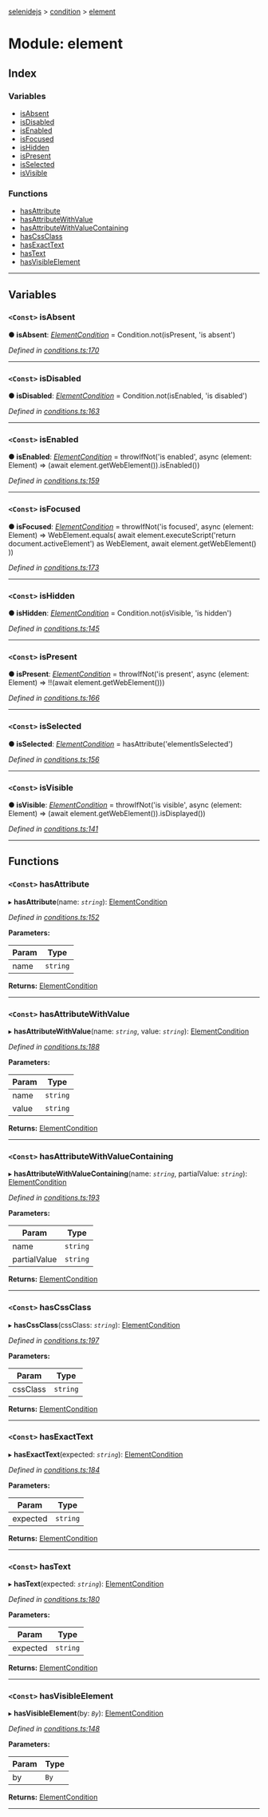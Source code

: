 [selenidejs](../README.md) > [condition](../modules/condition.md) > [element](../modules/condition.element.md)

# Module: element

## Index

### Variables

* [isAbsent](condition.element.md#isabsent)
* [isDisabled](condition.element.md#isdisabled)
* [isEnabled](condition.element.md#isenabled)
* [isFocused](condition.element.md#isfocused)
* [isHidden](condition.element.md#ishidden)
* [isPresent](condition.element.md#ispresent)
* [isSelected](condition.element.md#isselected)
* [isVisible](condition.element.md#isvisible)

### Functions

* [hasAttribute](condition.element.md#hasattribute)
* [hasAttributeWithValue](condition.element.md#hasattributewithvalue)
* [hasAttributeWithValueContaining](condition.element.md#hasattributewithvaluecontaining)
* [hasCssClass](condition.element.md#hascssclass)
* [hasExactText](condition.element.md#hasexacttext)
* [hasText](condition.element.md#hastext)
* [hasVisibleElement](condition.element.md#hasvisibleelement)

---

## Variables

<a id="isabsent"></a>

### `<Const>` isAbsent

**● isAbsent**: *[ElementCondition](../#elementcondition)* = 
            Condition.not(isPresent, 'is absent')

*Defined in [conditions.ts:170](https://github.com/KnowledgeExpert/selenidejs/blob/master/lib/conditions.ts#L170)*

___
<a id="isdisabled"></a>

### `<Const>` isDisabled

**● isDisabled**: *[ElementCondition](../#elementcondition)* = 
            Condition.not(isEnabled, 'is disabled')

*Defined in [conditions.ts:163](https://github.com/KnowledgeExpert/selenidejs/blob/master/lib/conditions.ts#L163)*

___
<a id="isenabled"></a>

### `<Const>` isEnabled

**● isEnabled**: *[ElementCondition](../#elementcondition)* = 
            throwIfNot('is enabled', async (element: Element) =>
                (await element.getWebElement()).isEnabled())

*Defined in [conditions.ts:159](https://github.com/KnowledgeExpert/selenidejs/blob/master/lib/conditions.ts#L159)*

___
<a id="isfocused"></a>

### `<Const>` isFocused

**● isFocused**: *[ElementCondition](../#elementcondition)* = 
            throwIfNot('is focused', async (element: Element) =>
                WebElement.equals(
                    await element.executeScript('return document.activeElement') as WebElement,
                    await element.getWebElement()
                ))

*Defined in [conditions.ts:173](https://github.com/KnowledgeExpert/selenidejs/blob/master/lib/conditions.ts#L173)*

___
<a id="ishidden"></a>

### `<Const>` isHidden

**● isHidden**: *[ElementCondition](../#elementcondition)* = 
            Condition.not(isVisible, 'is hidden')

*Defined in [conditions.ts:145](https://github.com/KnowledgeExpert/selenidejs/blob/master/lib/conditions.ts#L145)*

___
<a id="ispresent"></a>

### `<Const>` isPresent

**● isPresent**: *[ElementCondition](../#elementcondition)* = 
            throwIfNot('is present', async (element: Element) =>
                !!(await element.getWebElement()))

*Defined in [conditions.ts:166](https://github.com/KnowledgeExpert/selenidejs/blob/master/lib/conditions.ts#L166)*

___
<a id="isselected"></a>

### `<Const>` isSelected

**● isSelected**: *[ElementCondition](../#elementcondition)* = 
            hasAttribute('elementIsSelected')

*Defined in [conditions.ts:156](https://github.com/KnowledgeExpert/selenidejs/blob/master/lib/conditions.ts#L156)*

___
<a id="isvisible"></a>

### `<Const>` isVisible

**● isVisible**: *[ElementCondition](../#elementcondition)* = 
            throwIfNot('is visible', async (element: Element) =>
                (await element.getWebElement()).isDisplayed())

*Defined in [conditions.ts:141](https://github.com/KnowledgeExpert/selenidejs/blob/master/lib/conditions.ts#L141)*

___

## Functions

<a id="hasattribute"></a>

### `<Const>` hasAttribute

▸ **hasAttribute**(name: *`string`*): [ElementCondition](../#elementcondition)

*Defined in [conditions.ts:152](https://github.com/KnowledgeExpert/selenidejs/blob/master/lib/conditions.ts#L152)*

**Parameters:**

| Param | Type |
| ------ | ------ |
| name | `string` |

**Returns:** [ElementCondition](../#elementcondition)

___
<a id="hasattributewithvalue"></a>

### `<Const>` hasAttributeWithValue

▸ **hasAttributeWithValue**(name: *`string`*, value: *`string`*): [ElementCondition](../#elementcondition)

*Defined in [conditions.ts:188](https://github.com/KnowledgeExpert/selenidejs/blob/master/lib/conditions.ts#L188)*

**Parameters:**

| Param | Type |
| ------ | ------ |
| name | `string` |
| value | `string` |

**Returns:** [ElementCondition](../#elementcondition)

___
<a id="hasattributewithvaluecontaining"></a>

### `<Const>` hasAttributeWithValueContaining

▸ **hasAttributeWithValueContaining**(name: *`string`*, partialValue: *`string`*): [ElementCondition](../#elementcondition)

*Defined in [conditions.ts:193](https://github.com/KnowledgeExpert/selenidejs/blob/master/lib/conditions.ts#L193)*

**Parameters:**

| Param | Type |
| ------ | ------ |
| name | `string` |
| partialValue | `string` |

**Returns:** [ElementCondition](../#elementcondition)

___
<a id="hascssclass"></a>

### `<Const>` hasCssClass

▸ **hasCssClass**(cssClass: *`string`*): [ElementCondition](../#elementcondition)

*Defined in [conditions.ts:197](https://github.com/KnowledgeExpert/selenidejs/blob/master/lib/conditions.ts#L197)*

**Parameters:**

| Param | Type |
| ------ | ------ |
| cssClass | `string` |

**Returns:** [ElementCondition](../#elementcondition)

___
<a id="hasexacttext"></a>

### `<Const>` hasExactText

▸ **hasExactText**(expected: *`string`*): [ElementCondition](../#elementcondition)

*Defined in [conditions.ts:184](https://github.com/KnowledgeExpert/selenidejs/blob/master/lib/conditions.ts#L184)*

**Parameters:**

| Param | Type |
| ------ | ------ |
| expected | `string` |

**Returns:** [ElementCondition](../#elementcondition)

___
<a id="hastext"></a>

### `<Const>` hasText

▸ **hasText**(expected: *`string`*): [ElementCondition](../#elementcondition)

*Defined in [conditions.ts:180](https://github.com/KnowledgeExpert/selenidejs/blob/master/lib/conditions.ts#L180)*

**Parameters:**

| Param | Type |
| ------ | ------ |
| expected | `string` |

**Returns:** [ElementCondition](../#elementcondition)

___
<a id="hasvisibleelement"></a>

### `<Const>` hasVisibleElement

▸ **hasVisibleElement**(by: *`By`*): [ElementCondition](../#elementcondition)

*Defined in [conditions.ts:148](https://github.com/KnowledgeExpert/selenidejs/blob/master/lib/conditions.ts#L148)*

**Parameters:**

| Param | Type |
| ------ | ------ |
| by | `By` |

**Returns:** [ElementCondition](../#elementcondition)

___

